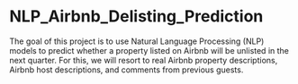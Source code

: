 # NLP_Airbnb_Delisting_Prediction

The goal of this project is to use Natural Language Processing (NLP) models to predict whether a property listed on Airbnb will be unlisted in the next quarter. For this, we will
resort to real Airbnb property descriptions, Airbnb host descriptions, and comments from previous guests. 
